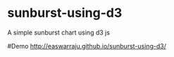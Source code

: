 # sunburst-using-d3
A simple sunburst chart using d3 js

#Demo
http://easwarraju.github.io/sunburst-using-d3/
